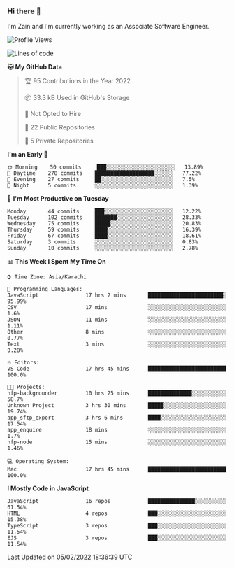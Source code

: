### Hi there 👋

I'm Zain and I'm currently working as an Associate Software Engineer.

<!--START_SECTION:waka-->
![Profile Views](http://img.shields.io/badge/Profile%20Views-0-blue)

![Lines of code](https://img.shields.io/badge/From%20Hello%20World%20I%27ve%20Written-3%20Million%20lines%20of%20code-blue)

**🐱 My GitHub Data** 

> 🏆 95 Contributions in the Year 2022
 > 
> 📦 33.3 kB Used in GitHub's Storage 
 > 
> 🚫 Not Opted to Hire
 > 
> 📜 22 Public Repositories 
 > 
> 🔑 5 Private Repositories  
 > 
**I'm an Early 🐤** 

```text
🌞 Morning    50 commits     ███░░░░░░░░░░░░░░░░░░░░░░   13.89% 
🌆 Daytime    278 commits    ███████████████████░░░░░░   77.22% 
🌃 Evening    27 commits     ██░░░░░░░░░░░░░░░░░░░░░░░   7.5% 
🌙 Night      5 commits      ░░░░░░░░░░░░░░░░░░░░░░░░░   1.39%

```
📅 **I'm Most Productive on Tuesday** 

```text
Monday       44 commits     ███░░░░░░░░░░░░░░░░░░░░░░   12.22% 
Tuesday      102 commits    ███████░░░░░░░░░░░░░░░░░░   28.33% 
Wednesday    75 commits     █████░░░░░░░░░░░░░░░░░░░░   20.83% 
Thursday     59 commits     ████░░░░░░░░░░░░░░░░░░░░░   16.39% 
Friday       67 commits     ████░░░░░░░░░░░░░░░░░░░░░   18.61% 
Saturday     3 commits      ░░░░░░░░░░░░░░░░░░░░░░░░░   0.83% 
Sunday       10 commits     ░░░░░░░░░░░░░░░░░░░░░░░░░   2.78%

```


📊 **This Week I Spent My Time On** 

```text
⌚︎ Time Zone: Asia/Karachi

💬 Programming Languages: 
JavaScript               17 hrs 2 mins       ████████████████████████░   95.99% 
CSV                      17 mins             ░░░░░░░░░░░░░░░░░░░░░░░░░   1.6% 
JSON                     11 mins             ░░░░░░░░░░░░░░░░░░░░░░░░░   1.11% 
Other                    8 mins              ░░░░░░░░░░░░░░░░░░░░░░░░░   0.77% 
Text                     3 mins              ░░░░░░░░░░░░░░░░░░░░░░░░░   0.28%

🔥 Editors: 
VS Code                  17 hrs 45 mins      █████████████████████████   100.0%

🐱‍💻 Projects: 
hfp-backgrounder         10 hrs 25 mins      ██████████████░░░░░░░░░░░   58.7% 
Unknown Project          3 hrs 30 mins       █████░░░░░░░░░░░░░░░░░░░░   19.74% 
app_sftp_export          3 hrs 6 mins        ████░░░░░░░░░░░░░░░░░░░░░   17.54% 
app_enquire              18 mins             ░░░░░░░░░░░░░░░░░░░░░░░░░   1.7% 
hfp-node                 15 mins             ░░░░░░░░░░░░░░░░░░░░░░░░░   1.46%

💻 Operating System: 
Mac                      17 hrs 45 mins      █████████████████████████   100.0%

```

**I Mostly Code in JavaScript** 

```text
JavaScript               16 repos            ███████████████░░░░░░░░░░   61.54% 
HTML                     4 repos             ███░░░░░░░░░░░░░░░░░░░░░░   15.38% 
TypeScript               3 repos             ███░░░░░░░░░░░░░░░░░░░░░░   11.54% 
EJS                      3 repos             ███░░░░░░░░░░░░░░░░░░░░░░   11.54%

```



 Last Updated on 05/02/2022 18:36:39 UTC
<!--END_SECTION:waka-->

<!--
**ZainAmjad68/ZainAmjad68** is a ✨ _special_ ✨ repository because its `README.md` (this file) appears on your GitHub profile.

Here are some ideas to get you started:

- 🔭 I’m currently working on ...
- 🌱 I’m currently learning ...
- 👯 I’m looking to collaborate on ...
- 🤔 I’m looking for help with ...
- 💬 Ask me about ...
- 📫 How to reach me: ...
- 😄 Pronouns: ...
- ⚡ Fun fact: ...
-->
